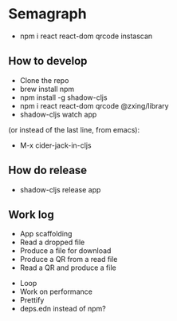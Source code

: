 # Semagraph
- npm i react react-dom qrcode instascan

## How to develop

- Clone the repo
- brew install npm
- npm install -g shadow-cljs
- npm i react react-dom qrcode @zxing/library
- shadow-cljs watch app


(or instead of the last line, from emacs):
- M-x cider-jack-in-cljs

## How do release

- shadow-cljs release app

## Work log
+ App scaffolding
+ Read a dropped file
+ Produce a file for download
+ Produce a QR from a read file
+ Read a QR and produce a file
- Loop
- Work on performance
- Prettify
- deps.edn instead of npm?
